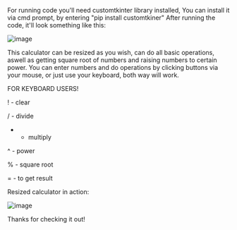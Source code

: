For running code you'll need customtkinter library installed, You can install it via cmd prompt, by entering "pip install customtkiner"
After running the code, it'll look something like this:

![image](https://user-images.githubusercontent.com/115483909/209318991-958524f2-a69c-48bd-a6c3-a20ece15b18a.png)

This calculator can be resized as you wish, can do all basic operations, aswell as getting square root of numbers and raising numbers to certain power. You can enter numbers and do operations by clicking buttons via your mouse, or just use your keyboard, both way will work.

FOR KEYBOARD USERS!

! - clear

/ - divide

* - multiply

^ - power

% - square root

= - to get result


Resized calculator in action:

![image](https://user-images.githubusercontent.com/115483909/209319919-6cebbe90-a59d-4986-a43b-d12133e32bda.png)

Thanks for checking it out!
